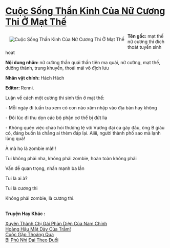 <a href="https://utruyen.com/truyen/cuoc-song-than-kinh-cua-nu-cuong-thi-o-mat-the/19094/" title="Cuộc Sống Thần Kinh Của Nữ Cương Thi Ở Mạt Thế"><h1>Cuộc Sống Thần Kinh Của Nữ Cương Thi Ở Mạt Thế</h1></a><div style="display:table"><img align="right" style="float: left; padding: 10px;" src="https://utruyen.com/images/story/200x260/cuoc-song-than-kinh-cua-nu-cuong-thi-o-mat-the.jpg" alt="Cuộc Sống Thần Kinh Của Nữ Cương Thi Ở Mạt Thế"><b>Tên gốc:</b> mạt thế nữ cương thi đích thoát tuyến sinh hoạt<p></p><b>Nội dung nhãn: </b>nữ cường thần quái thần tiên ma quái, nữ cường, mạt thế, dưỡng thành, trung khuyển, thoải mái vô địch lưu<p></p><b>Nhân vật chính: </b>Hách Hách<b><p></p>Editor: </b>Renni.<p></p>Luận về cách một cương thi sinh tồn ở mạt thế:<p></p>- Mỗi ngày đi tuần tra xem có con nào xâm nhập vào địa bàn hay không<p></p>- Đôi lúc đi thu dọn các bộ phận cơ thể bị đứt lìa<p></p>- Không quên việc chào hỏi thường lệ với Vương đại ca gãy đầu, ông B giàu có, đáng buồn là chẳng ai thèm đáp lại. Aiiii, người thành phố sao mà lạnh lùng quá!<p></p>À mà họ là zombie mà!!!<p></p>Tui không phải nha, không phải zombie, hoàn toàn không phải<p></p>Vấn đề quan trọng, nhấn mạnh ba lần<p></p>Tui là ai à?<p></p>Tui là cương thi<p></p>Không phải zombie, là cương thi.</div><p><br><b>Truyện Hay Khác :</b></p><a href="https://utruyen.com/truyen/xuyen-thanh-chi-gai-phan-dien-cua-nam-chinh/19134/" alt="Xuyên Thành Chị Gái Phản Diện Của Nam Chính">Xuyên Thành Chị Gái Phản Diện Của Nam Chính</a><br/><a href="https://github.com/quanluxury/ngontinhhot/tree/master/truyenhay/17080/" alt="Hoàng Hậu Mặt Dày Của Trẫm!">Hoàng Hậu Mặt Dày Của Trẫm!</a><br/><a href="https://github.com/quanluxury/ngontinhhot/tree/master/truyenhay/19076/" alt="Cuộc Gặp Thoáng Qua">Cuộc Gặp Thoáng Qua</a><br/><a href="https://www.flickr.com/photos/184340401@N07/48819062176/" alt="Bị Phú Nhị Đại Theo Đuổi">Bị Phú Nhị Đại Theo Đuổi</a><br/>